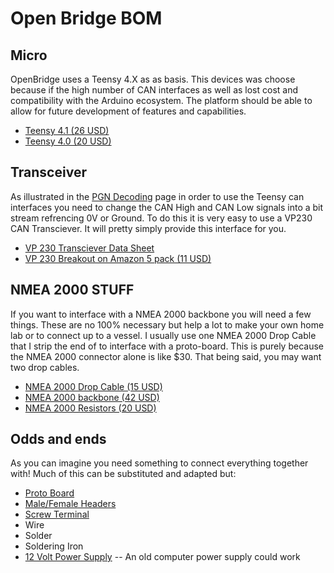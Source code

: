 # Open Bridge BOM

## Micro

OpenBridge uses a Teensy 4.X as as basis. This devices was choose because if the high number of CAN interfaces as well as lost cost and compatibility with the Arduino ecosystem. The platform should be able to allow for future development of features and capabilities.

- [Teensy 4.1 (26 USD)](https://www.pjrc.com/store/teensy41.html)
- [Teensy 4.0 (20 USD)](https://www.pjrc.com/store/teensy40.html)

## Transceiver

As illustrated in the [PGN Decoding](pgn_decode.md) page in order to use the Teensy can interfaces you need to change the CAN High and CAN Low signals into a bit stream refrencing 0V or Ground. To do this it is very easy to use a VP230 CAN Transciever. It will pretty simply provide this interface for you.

- [VP 230 Transciever Data Sheet](https://www.ti.com/lit/ds/symlink/sn65hvd230.pdf?ts=1626309738616&ref_url=https%253A%252F%252Fwww.google.ca%252F)
- [VP 230 Breakout on Amazon 5 pack (11 USD)](https://www.amazon.com/ACEIRMC-SN65HVD230-Transceiver-Communication-Protection/dp/B08ZYB9Y6Y)

## NMEA 2000 STUFF

If you want to interface with a NMEA 2000 backbone you will need a few things. These are no 100% necessary but help a lot to make your own home lab or to connect up to a vessel. I usually use one NMEA 2000 Drop Cable that I strip the end of to interface with a proto-board. This is purely because the NMEA 2000 connector alone is like $30. That being said, you may want two drop cables.

- [NMEA 2000 Drop Cable (15 USD)](https://www.amazon.com/Ancor-Marine-Grade-Products-Cable/)
- [NMEA 2000 backbone (42 USD)](https://www.amazon.com/4-Port-MultiPort-T-Connector-Lowrance-Networks/)
- [NMEA 2000 Resistors (20 USD)](https://www.amazon.com/Female-Terminators-Terminating-Lowrance-Networks)

## Odds and ends

As you can imagine you need something to connect everything together with! Much of this can be substituted and adapted but:

- [Proto Board](https://www.amazon.com/ElectroCookie-Prototype-Snappable-Electronics-Gold-Plated/)
- [Male/Female Headers](https://www.amazon.com/DEPEPE-2-54mm-Headers-Arduino-Prototype)
- [Screw Terminal](https://www.amazon.com/Hxchen-4-Pin-2-54mm-Terminal-Connector)
- Wire
- Solder
- Soldering Iron
- [12 Volt Power Supply](https://www.electronics-tutorials.ws/blog/convert-atx-psu-to-bench-supply.html) -- An old computer power supply could work
